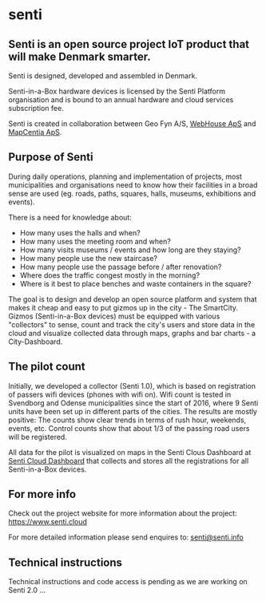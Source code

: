 # senti
## Senti is an open source project IoT product that will make Denmark smarter. 

Senti is designed, developed and assembled in Denmark. 

Senti-in-a-Box hardware devices is licensed by the Senti Platform organisation and is bound to an annual hardware and cloud services subscription fee.

Senti is created in collaboration between Geo Fyn A/S, <a href="http://www.webhouse.dk/">WebHouse ApS</a> and <a href="http://www.mapcentia.com/">MapCentia ApS</a>.

## Purpose of Senti

During daily operations, planning and implementation of projects, most municipalities and organisations need to know how their facilities in a broad sense are used (eg. roads, paths, squares, halls, museums, exhibitions and events).

There is a need for knowledge about:

* How many uses the halls and when?
* How many uses the meeting room and when?
* How many visits museums / events and how long are they staying?
* How many people use the new staircase?
* How many people use the passage before / after renovation?
* Where does the traffic congest mostly in the morning?
* Where is it best to place benches and waste containers in the square?

The goal is to design and develop an open source platform and system that makes it cheap and easy to put gizmos up in the city - The SmartCity. Gizmos (Senti-in-a-Box devices) must be equipped with various "collectors" to sense, count and track the city's users and store data in the cloud and visualize collected data through maps, graphs and bar charts - a City-Dashboard.

## The pilot count

Initially, we developed a collector (Senti 1.0), which is based on registration of passers wifi devices (phones with wifi on). Wifi count is tested in Svendborg and Odense municipalities since the start of 2016, where 9 Senti units have been set up in different parts of the cities. The results are mostly positive: The counts show clear trends in terms of rush hour, weekends, events, etc. Control counts show that about 1/3 of the passing road users will be registered.

All data for the pilot is visualized on maps in the Senti Clous Dashboard at <a href="https://senti.cloud/">Senti Cloud Dashboard</a> that collects and stores all the registrations for all Senti-in-a-Box devices.

## For more info

Check out the project website for more information about the project:
https://www.senti.cloud

For more detailed information please send enquires to: senti@senti.info

## Technical instructions

Technical instructions and code access is pending as we are working on Senti 2.0 ...
